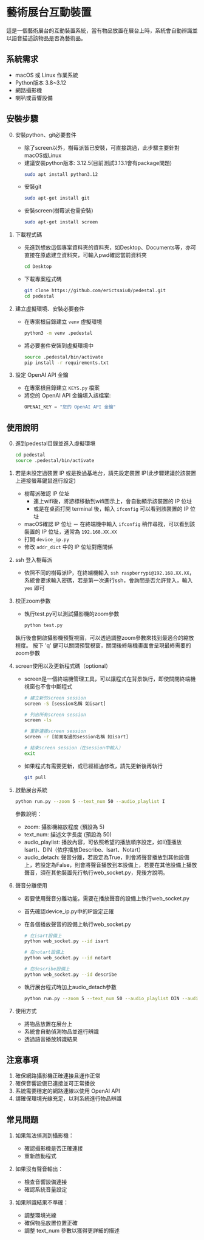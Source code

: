 # 藝術展台互動裝置

這是一個藝術展台的互動裝置系統，當有物品放置在展台上時，系統會自動辨識並以語音描述該物品是否為藝術品。

## 系統需求

- macOS 或 Linux 作業系統
- Python版本 3.8~3.12
- 網路攝影機
- 喇叭或音響設備

## 安裝步驟
0. 安裝python、git必要套件
   - 除了screen以外，樹莓派皆已安裝，可直接跳過，此步驟主要針對macOS或Linux
   - 建議安裝python版本: 3.12.5(目前測試3.13.1會有package問題)
      ```bash
      sudo apt install python3.12
      ```
   - 安裝git
      ```bash
      sudo apt-get install git
      ```
   - 安裝screen(樹莓派也需安裝)
      ```bash
      sudo apt-get install screen
      ```

1. 下載程式碼
   - 先進到想放這個專案資料夾的資料夾，如Desktop、Documents等，亦可直接在原處建立資料夾，可輸入pwd確認當前資料夾
      ```bash
      cd Desktop
      ```
   - 下載專案程式碼
      ```bash
      git clone https://github.com/erictsaiu0/pedestal.git
      cd pedestal
      ```

2. 建立虛擬環境、安裝必要套件
   - 在專案根目錄建立 `venv` 虛擬環境
     ```bash
     python3 -m venv .pedestal
     ```
   - 將必要套件安裝到虛擬環境中
     ```bash
     source .pedestal/bin/activate
     pip install -r requirements.txt
     ```

3. 設定 OpenAI API 金鑰
   - 在專案根目錄建立 `KEYS.py` 檔案
   - 將您的 OpenAI API 金鑰填入該檔案:
     ```python
     OPENAI_KEY = "您的 OpenAI API 金鑰"
     ```

## 使用說明
0. 進到pedestal目錄並進入虛擬環境
   ```bash
   cd pedestal
   source .pedestal/bin/activate
   ```

1. 若是未設定過裝置 IP 或是換過基地台，請先設定裝置 IP(此步驟建議於該裝置上連接螢幕鍵鼠進行設定)
   - 樹莓派確認 IP 位址
      - 連上wifi後，將游標移動到wifi圖示上，會自動顯示該裝置的 IP 位址 
      - 或是在桌面打開 terminal 後，輸入 `ifconfig` 可以看到該裝置的 IP 位址
   - macOS確認 IP 位址
      － 在終端機中輸入 `ifconfig` 稍作尋找，可以看到該裝置的 IP 位址，通常為 `192.168.XX.XX`
   - 打開 `device_ip.py`
   - 修改 `addr_dict` 中的 IP 位址對應關係

3. ssh 登入樹莓派
   - 依照不同的樹莓派IP，在終端機輸入 `ssh raspberrypi@192.168.XX.XX`，系統會要求輸入密碼，若是第一次進行ssh，會詢問是否允許登入，輸入 `yes` 即可   

2. 校正zoom參數
   - 執行test.py可以測試攝影機的zoom參數
      ```bash
      python test.py
      ```
   執行後會開啟攝影機預覽視窗，可以透過調整zoom參數來找到最適合的縮放程度。
   按下 'q' 鍵可以關閉預覽視窗，關閉後終端機畫面會呈現最終需要的zoom參數

3. screen使用以及更新程式碼（optional）
   - screen是一個終端機管理工具，可以讓程式在背景執行，即使關閉終端機視窗也不會中斷程式
      ```bash
      # 建立新的screen session
      screen -S [session名稱 如isart]
      
      # 列出所有screen session
      screen -ls
      
      # 重新連接screen session
      screen -r [前面取過的session名稱 如isart]
      
      # 結束screen session（在session中輸入）
      exit
      ```
   - 如果程式有需要更新，或已經經過修改，請先更新後再執行
      ```bash
      git pull
      ```

4. 啟動展台系統
   ```bash
   python run.py --zoom 5 --text_num 50 --audio_playlist I
   ```
   參數說明：
   - zoom: 攝影機縮放程度 (預設為 5)
   - text_num: 描述文字長度 (預設為 50)
   - audio_playlist: 播放內容，可依照希望的播放順序設定，如I(僅播放Isart)、DIN（依序播放Describe、Isart、Notart）
   - audio_detach: 聲音分離，若設定為True，則會將聲音播放到其他設備上，若設定為False，則會將聲音播放到本設備上，若要在其他設備上播放聲音，須在其他裝置先行執行web_socket.py，見後方說明。

5. 聲音分離使用
   - 若要使用聲音分離功能，需要在播放聲音的設備上執行web_socket.py
   - 首先確認device_ip.py中的IP設定正確
   - 在各個播放聲音的設備上執行web_socket.py
      ```bash
      # 在isart設備上
      python web_socket.py --id isart
      
      # 在notart設備上
      python web_socket.py --id notart
      
      # 在describe設備上
      python web_socket.py --id describe
      ```
   
   - 執行展台程式時加上audio_detach參數
      ```bash
      python run.py --zoom 5 --text_num 50 --audio_playlist DIN --audio_detach True
      ```

6. 使用方式
   - 將物品放置在展台上
   - 系統會自動偵測物品並進行辨識
   - 透過語音播放辨識結果

## 注意事項

1. 確保網路攝影機正確連接且運作正常
2. 確保音響設備已連接並可正常播放
3. 系統需要穩定的網路連線以使用 OpenAI API
4. 請確保環境光線充足，以利系統進行物品辨識

## 常見問題

1. 如果無法偵測到攝影機：
   - 確認攝影機是否正確連接
   - 重新啟動程式

2. 如果沒有聲音輸出：
   - 檢查音響設備連接
   - 確認系統音量設定

3. 如果辨識結果不準確：
   - 調整環境光線
   - 確保物品放置位置正確
   - 調整 text_num 參數以獲得更詳細的描述


